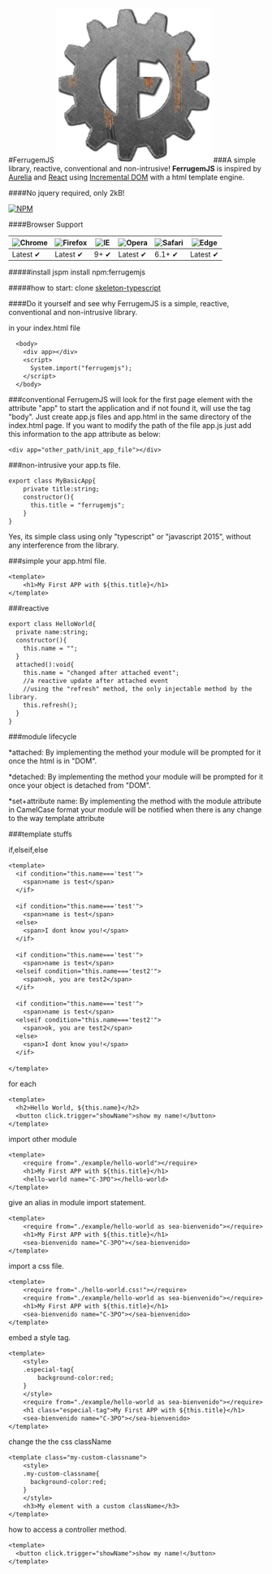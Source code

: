 #FerrugemJS
![Ferrugem Logo](/assets/img/ferrugemjs.png) 
###A simple library, reactive, conventional and non-intrusive!
**FerrugemJS** is inspired by [Aurelia](http://aurelia.io/) and [React](https://facebook.github.io/react/) using [Incremental DOM](http://google.github.io/incremental-dom/) with a html template engine.

####No jquery required, only 2kB!

[![NPM](https://nodei.co/npm/ferrugemjs.png?downloads=true&downloadRank=true&stars=true)](https://nodei.co/npm/ferrugemjs/)

####Browser Support

![Chrome](https://raw.github.com/alrra/browser-logos/master/src/chrome/chrome_48x48.png) | ![Firefox](https://raw.github.com/alrra/browser-logos/master/src/firefox/firefox_48x48.png) | ![IE](https://raw.githubusercontent.com/alrra/browser-logos/master/src/archive/internet-explorer_9-11/internet-explorer_9-11_48x48.png) | ![Opera](https://raw.github.com/alrra/browser-logos/master/src/opera/opera_48x48.png) | ![Safari](https://raw.github.com/alrra/browser-logos/master/src/safari/safari_48x48.png) | ![Edge](https://raw.githubusercontent.com/alrra/browser-logos/master/src/edge/edge_48x48.png)
--- | --- | --- | --- | --- | --- |
Latest ✔ | Latest ✔ | 9+ ✔ | Latest ✔ | 6.1+ ✔ | Latest ✔ |

#####install
jspm install npm:ferrugemjs

#####how to start:
clone
[skeleton-typescript](https://github.com/ferrugemjs/skeleton-typescript)


####Do it yourself and see why FerrugemJS is a simple, reactive, conventional and non-intrusive library.

in your index.html file

```
  <body>    
    <div app></div>
    <script>
      System.import("ferrugemjs");
    </script>
  </body>
```

###conventional
FerrugemJS will look for the first page element with the attribute "app" to start the application and if not found it, will use the tag "body".
Just create app.js files and app.html in the same directory of the index.html page.
If you want to modify the path of the file app.js just add this information to the app attribute as below:
```
<div app="other_path/init_app_file"></div>
```

###non-intrusive
your app.ts file.
```
export class MyBasicApp{
    private title:string;
    constructor(){
      this.title = "ferrugemjs";
    }
}
```
Yes, its simple class using only "typescript" or "javascript 2015", without any interference from the library.

###simple
your app.html file.
```
<template>
    <h1>My First APP with ${this.title}</h1>
</template>
```

###reactive
```
export class HelloWorld{
  private name:string;	
  constructor(){
    this.name = "";
  }
  attached():void{
	this.name = "changed after attached event";
	//a reactive update after attached event
	//using the "refresh" method, the only injectable method by the library.
	this.refresh();
  }
}
```

###module lifecycle

*attached:
By implementing the method your module will be prompted for it once the html is in "DOM".

*detached:
By implementing the method your module will be prompted for it once your object is detached from "DOM".

*set+attribute name:
By implementing the method with the module attribute in CamelCase format your module will be notified when there is any change to the way template attribute

###template stuffs

if,elseif,else

```
<template>
  <if condition="this.name==='test'">
    <span>name is test</span>
  </if>

  <if condition="this.name==='test'">
    <span>name is test</span>
  <else>
    <span>I dont know you!</span>
  </if>

  <if condition="this.name==='test'">
    <span>name is test</span>
  <elseif condition="this.name==='test2'">
    <span>ok, you are test2</span>
  </if>

  <if condition="this.name==='test'">
    <span>name is test</span>
  <elseif condition="this.name==='test2'">
    <span>ok, you are test2</span>
  <else>
    <span>I dont know you!</span>  
  </if>

</template>
```

for each

```
<template>
  <h2>Hello World, ${this.name}</h2>
  <button click.trigger="showName">show my name!</button>
</template>
```

import other module

```
<template>
    <require from="./example/hello-world"></require>
    <h1>My First APP with ${this.title}</h1>
    <hello-world name="C-3PO"></hello-world>   
</template>
```
give an alias in module import statement. 

```
<template>
    <require from="./example/hello-world as sea-bienvenido"></require>
    <h1>My First APP with ${this.title}</h1>
    <sea-bienvenido name="C-3PO"></sea-bienvenido>   
</template>

```

import a css file. 

```
<template>
    <require from="./hello-world.css!"></require>
    <require from="./example/hello-world as sea-bienvenido"></require>
    <h1>My First APP with ${this.title}</h1>
    <sea-bienvenido name="C-3PO"></sea-bienvenido>   
</template>

```
embed a style tag. 

```
<template>
    <style>
    .especial-tag{
    	background-color:red;
    }
    </style>
    <require from="./example/hello-world as sea-bienvenido"></require>
    <h1 class="especial-tag">My First APP with ${this.title}</h1>
    <sea-bienvenido name="C-3PO"></sea-bienvenido>   
</template>

```

change the the css className 

```
<template class="my-custom-classname">
    <style>
    .my-custom-classname{
      background-color:red;
    }
    </style>
    <h3>My element with a custom className</h3>
</template>

```

how to access a controller method.

```
<template>
  <button click.trigger="showName">show my name!</button>
</template>
```
